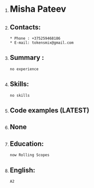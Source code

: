 1.  # Misha Pateev
2.  ## Contacts:
        * Phone : +375259468186
        * E-mail: tokensmix@gmail.com
3.  ## Summary :
        no experience
4.  ## Skills:
        no skills
5.  ## Code examples (LATEST)
6.  ## None
7.  ## Education:
        now Rolling Scopes
8.  ## English:
        A2
